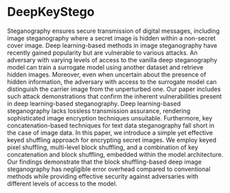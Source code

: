 # DeepKeyStego
Steganography ensures secure transmission of digital messages, including image steganography where a secret image is hidden within a non-secret cover image. Deep learning-based methods in image steganography have recently gained popularity but are vulnerable to various attacks. An adversary with varying levels of access to the vanilla deep steganography model can train a surrogate model using another dataset and retrieve hidden images. Moreover, even when uncertain about the presence of hidden information, the adversary with access to the surrogate model can distinguish the carrier image from the unperturbed one. Our paper includes such attack demonstrations that confirm the inherent vulnerabilities present in deep learning-based steganography. 
Deep learning-based steganography lacks lossless transmission assurance, rendering sophisticated image encryption techniques unsuitable. Furthermore, key concatenation-based techniques for text data steganography fall short in the case of image data. In this paper, we introduce a simple yet effective keyed shuffling approach for encrypting secret images. We employ keyed pixel shuffling, multi-level block shuffling, and a combination of key concatenation and block shuffling, embedded within the model architecture. Our findings demonstrate that the block shuffling-based deep image steganography has negligible error overhead compared to conventional methods while providing effective security against adversaries with different levels of access to the model.
